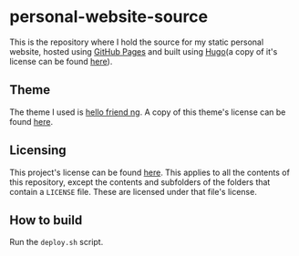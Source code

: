 <!--
 Copyright (C) 2019 Cezar Mathe <cezarmathe @ gmail.com> [https://cezarmathe.com]
 
 This file is part of personal-website.
 
 personal-website is free software: you can redistribute it and/or modify
 it under the terms of the GNU General Public License as published by
 the Free Software Foundation, either version 3 of the License, or
 (at your option) any later version.
 
 personal-website is distributed in the hope that it will be useful,
 but WITHOUT ANY WARRANTY; without even the implied warranty of
 MERCHANTABILITY or FITNESS FOR A PARTICULAR PURPOSE.  See the
 GNU General Public License for more details.
 
 You should have received a copy of the GNU General Public License
 along with personal-website.  If not, see <http://www.gnu.org/licenses/>.
-->

# personal-website-source

This is the repository where I hold the source for my static personal website, hosted using [GitHub Pages](https://pages.github.com) and built using [Hugo](https://gohugo.io)(a copy of it's license can be found [here](https://github.com/gohugoio/hugo/blob/master/LICENSE)).

## Theme

The theme I used is [hello friend ng](https://themes.gohugo.io/hugo-theme-hello-friend-ng/). A copy of this theme's license can be found [here](https://github.com/rhazdon/hugo-theme-hello-friend-ng/blob/master/LICENSE.md).

## Licensing

This project's license can be found [here](https://github.com/cezarmathe/personal-website/blob/master/LICENSE). This applies to all the contents of this repository, except the contents and subfolders of the folders that contain a `LICENSE` file. These are licensed under that file's license.

## How to build

Run the `deploy.sh` script.
